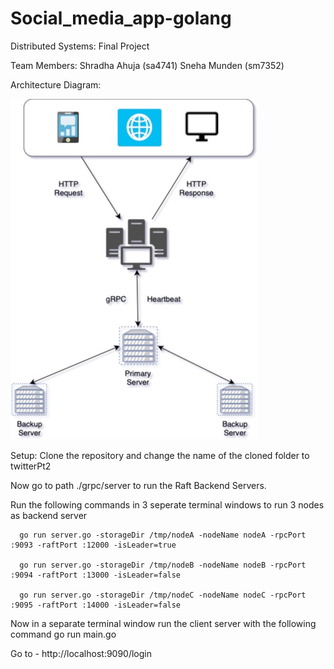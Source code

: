 # Social_media_app-golang
Distributed Systems: Final Project

Team Members:
Shradha Ahuja (sa4741)
Sneha Munden (sm7352)

Architecture Diagram:

![Screenshot](Arch.jpg)

Setup:
Clone the repository and change the name of the cloned folder to twitterPt2 

Now go to path ./grpc/server to run the Raft Backend Servers. 

Run the following commands in 3 seperate terminal windows to run 3 nodes as backend server

      go run server.go -storageDir /tmp/nodeA -nodeName nodeA -rpcPort :9093 -raftPort :12000 -isLeader=true
      
      go run server.go -storageDir /tmp/nodeB -nodeName nodeB -rpcPort :9094 -raftPort :13000 -isLeader=false
      
      go run server.go -storageDir /tmp/nodeC -nodeName nodeC -rpcPort :9095 -raftPort :14000 -isLeader=false


Now in a separate terminal window run the client server with the following command
      go run main.go


  Go to - http://localhost:9090/login








